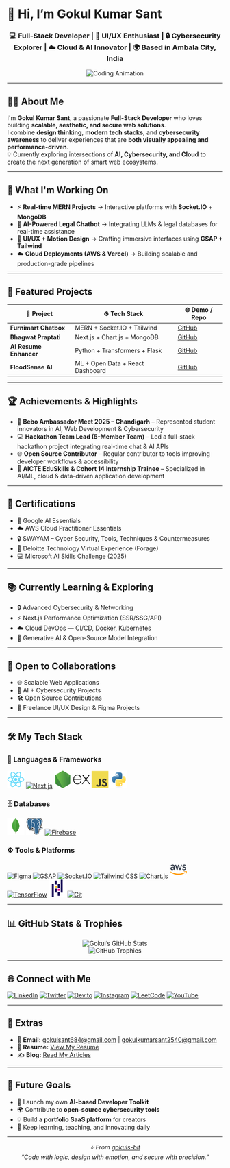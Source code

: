 # 👋 Hi, I’m Gokul Kumar Sant  
<h3 align="center">💻 Full-Stack Developer | 🎨 UI/UX Enthusiast | 🔒 Cybersecurity Explorer | ☁️ Cloud & AI Innovator | 🌍 Based in Ambala City, India</h3>

<p align="center">  
<img src="https://media0.giphy.com/media/v1.Y2lkPTc5MGI3NjExMGdqcDN4Z201MWdhbGQxbjBvM214d2h5d3YyZ2prZWZyZDFhZGEwdiZlcD12MV9naWZzX3NlYXJjaCZjdD1n/CrFLL3CnRpw5ddlBMm/giphy.webp" width="250" alt="Coding Animation" />  
</p>

---

## 👨‍💻 About Me  
I'm **Gokul Kumar Sant**, a passionate **Full-Stack Developer** who loves building **scalable, aesthetic, and secure web solutions**.  
I combine **design thinking**, **modern tech stacks**, and **cybersecurity awareness** to deliver experiences that are **both visually appealing and performance-driven**.  
💡 Currently exploring intersections of **AI, Cybersecurity, and Cloud** to create the next generation of smart web ecosystems.

---

## 🚀 What I'm Working On  
- ⚡ **Real-time MERN Projects** → Interactive platforms with **Socket.IO** + **MongoDB**  
- 🤖 **AI-Powered Legal Chatbot** → Integrating LLMs & legal databases for real-time assistance  
- 🎨 **UI/UX + Motion Design** → Crafting immersive interfaces using **GSAP + Tailwind**  
- ☁️ **Cloud Deployments (AWS & Vercel)** → Building scalable and production-grade pipelines  

---

## 🧠 Featured Projects  
| 🧩 Project | ⚙️ Tech Stack | 🌐 Demo / Repo |
|-----------|-------------|--------------|
| **Furnimart Chatbox** | MERN + Socket.IO + Tailwind | [GitHub](https://github.com/gokuls-bit) |
| **Bhagwat Praptati** | Next.js + Chart.js + MongoDB | [GitHub](https://github.com/gokuls-bit) |
| **AI Resume Enhancer** | Python + Transformers + Flask | [GitHub](https://github.com/gokuls-bit) |
| **FloodSense AI** | ML + Open Data + React Dashboard | [GitHub](https://github.com/gokuls-bit) |

---

## 🏆 Achievements & Highlights  
- 🥇 **Bebo Ambassador Meet 2025 – Chandigarh** – Represented student innovators in AI, Web Development & Cybersecurity  
- 💻 **Hackathon Team Lead (5-Member Team)** – Led a full-stack hackathon project integrating real-time chat & AI APIs  
- 🌐 **Open Source Contributor** – Regular contributor to tools improving developer workflows & accessibility  
- 🧩 **AICTE EduSkills & Cohort 14 Internship Trainee** – Specialized in AI/ML, cloud & data-driven application development  

---

## 🪪 Certifications  
- 🧠 Google AI Essentials  
- ☁️ AWS Cloud Practitioner Essentials  
- 🔒 SWAYAM – Cyber Security, Tools, Techniques & Countermeasures  
- 💼 Deloitte Technology Virtual Experience (Forage)  
- 💻 Microsoft AI Skills Challenge (2025)  

---

## 📚 Currently Learning & Exploring  
- 🔒 Advanced Cybersecurity & Networking  
- ⚡ Next.js Performance Optimization (SSR/SSG/API)  
- ☁️ Cloud DevOps — CI/CD, Docker, Kubernetes  
- 🤖 Generative AI & Open-Source Model Integration  

---

## 🤝 Open to Collaborations  
- 🌐 Scalable Web Applications  
- 🧠 AI + Cybersecurity Projects  
- 🛠️ Open Source Contributions  
- 🎨 Freelance UI/UX Design & Figma Projects  

---

## 🛠️ My Tech Stack  
### 🌟 Languages & Frameworks  
<p align="left">  
<a href="https://react.dev/"><img src="https://raw.githubusercontent.com/devicons/devicon/master/icons/react/react-original.svg" width="40" height="40" alt="React"/></a>  
<a href="https://nextjs.org/"><img src="https://cdn.worldvectorlogo.com/logos/nextjs-2.svg" width="40" height="40" alt="Next.js"/></a>  
<a href="https://nodejs.org/"><img src="https://raw.githubusercontent.com/devicons/devicon/master/icons/nodejs/nodejs-original.svg" width="40" height="40" alt="Node.js"/></a>  
<a href="https://expressjs.com/"><img src="https://raw.githubusercontent.com/devicons/devicon/master/icons/express/express-original.svg" width="40" height="40" alt="Express"/></a>  
<a href="https://developer.mozilla.org/en-US/docs/Web/JavaScript"><img src="https://raw.githubusercontent.com/devicons/devicon/master/icons/javascript/javascript-original.svg" width="40" height="40" alt="JavaScript"/></a>  
<a href="https://www.python.org"><img src="https://raw.githubusercontent.com/devicons/devicon/master/icons/python/python-original.svg" width="40" height="40" alt="Python"/></a>  
</p>

### 🗄️ Databases  
<p align="left">  
<a href="https://www.mongodb.com/"><img src="https://raw.githubusercontent.com/devicons/devicon/master/icons/mongodb/mongodb-original.svg" width="40" height="40" alt="MongoDB"/></a>  
<a href="https://www.postgresql.org"><img src="https://raw.githubusercontent.com/devicons/devicon/master/icons/postgresql/postgresql-original.svg" width="40" height="40" alt="PostgreSQL"/></a>  
<a href="https://firebase.google.com/"><img src="https://www.vectorlogo.zone/logos/firebase/firebase-icon.svg" width="40" height="40" alt="Firebase"/></a>  
</p>

### ⚙️ Tools & Platforms  
<p align="left">  
<a href="https://www.figma.com/"><img src="https://cdn.worldvectorlogo.com/logos/figma-1.svg" width="40" height="40" alt="Figma"/></a>  
<a href="https://greensock.com/gsap/"><img src="https://www.svgrepo.com/show/373656/gsap.svg" width="40" height="40" alt="GSAP"/></a>  
<a href="https://socket.io/"><img src="https://socket.io/images/logo.svg" width="40" height="40" alt="Socket.IO"/></a>  
<a href="https://tailwindcss.com/"><img src="https://www.vectorlogo.zone/logos/tailwindcss/tailwindcss-icon.svg" width="40" height="40" alt="Tailwind CSS"/></a>  
<a href="https://www.chartjs.org/"><img src="https://www.chartjs.org/media/logo-title.svg" width="40" height="40" alt="Chart.js"/></a>  
<a href="https://aws.amazon.com/"><img src="https://raw.githubusercontent.com/devicons/devicon/master/icons/amazonwebservices/amazonwebservices-original.svg" width="40" height="40" alt="AWS"/></a>  
<a href="https://www.tensorflow.org"><img src="https://www.vectorlogo.zone/logos/tensorflow/tensorflow-icon.svg" width="40" height="40" alt="TensorFlow"/></a>  
<a href="https://pandas.pydata.org/"><img src="https://raw.githubusercontent.com/devicons/devicon/master/icons/pandas/pandas-original.svg" width="40" height="40" alt="Pandas"/></a>  
<a href="https://git-scm.com/"><img src="https://www.vectorlogo.zone/logos/git-scm/git-scm-icon.svg" width="40" height="40" alt="Git"/></a>  
</p>

---

## 📊 GitHub Stats & Trophies  
<p align="center">  
  <!-- GitHub Readme Stats Card -->  
  <img src="https://github-readme-stats.vercel.app/api?username=gokuls-bit&show_icons=true&theme=onedark" alt="Gokul’s GitHub Stats" width="600"/>  
  <br/>  
  <!-- GitHub Profile Trophy -->  
  <img src="https://github-profile-trophy.vercel.app/?username=gokuls-bit&theme=radical&no-frame=true&margin-w=10&margin-h=10" alt="GitHub Trophies" />  
</p>

---

## 🌐 Connect with Me  
<p align="left">  
<a href="https://www.linkedin.com/in/gokul-kumar-sant-581145205/" target="_blank"><img src="https://cdn.jsdelivr.net/npm/simple-icons@3.0.1/icons/linkedin.svg" width="30" height="30" alt="LinkedIn"/></a>  
<a href="https://twitter.com/gokulsantamb" target="_blank"><img src="https://cdn.jsdelivr.net/npm/simple-icons@3.0.1/icons/twitter.svg" width="30" height="30" alt="Twitter"/></a>  
<a href="https://dev.to/gokulkumarsant" target="_blank"><img src="https://cdn.jsdelivr.net/npm/simple-icons@3.0.1/icons/dev-dot-to.svg" width="30" height="30" alt="Dev.to"/></a>  
<a href="https://instagram.com/gokulsantt" target="_blank"><img src="https://cdn.jsdelivr.net/npm/simple-icons@3.0.1/icons/instagram.svg" width="30" height="30" alt="Instagram"/></a>  
<a href="https://www.leetcode.com/gokul_kumar_sant" target="_blank"><img src="https://cdn.jsdelivr.net/npm/simple-icons@3.0.1/icons/leetcode.svg" width="30" height="30" alt="LeetCode"/></a>  
<a href="https://www.youtube.com/c/gokulsant" target="_blank"><img src="https://cdn.jsdelivr.net/npm/simple-icons@3.0.1/icons/youtube.svg" width="30" height="30" alt="YouTube"/></a>  
</p>

---

## 📄 Extras  
- 📧 **Email:** gokulsant684@gmail.com | gokulkumarsant2540@gmail.com  
- 📄 **Resume:** [View My Resume](https://acrobat.adobe.com/id/urn:aaid:sc:AP:6ae756a3-126a-465e-adf5-d9ac3e87ca5b)  
- ✍️ **Blog:** [Read My Articles](https://www.blogger.com/blog/posts/4543191805551320646?hl=en)

---

## 🎯 Future Goals  
- 🚀 Launch my own **AI-based Developer Toolkit**  
- 🌍 Contribute to **open-source cybersecurity tools**  
- 💡 Build a **portfolio SaaS platform** for creators  
- 🧠 Keep learning, teaching, and innovating daily  

---

<p align="center">  
  <i>⭐ From <a href="https://github.com/gokuls-bit">gokuls-bit</a></i><br/>  
  <i>“Code with logic, design with emotion, and secure with precision.”</i>  
</p>
